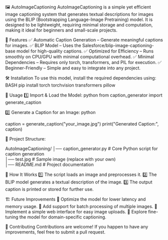 🖼️ AutoImageCaptioning
AutoImageCaptioning is a simple yet efficient image captioning system that generates textual descriptions for images using the BLIP (Bootstrapping Language-Image Pretraining) model. It is designed to be lightweight, requiring minimal storage and computation, making it ideal for beginners and small-scale projects.

🚀 Features
✅ Automatic Caption Generation – Generate meaningful captions for images.
✅ BLIP Model – Uses the Salesforce/blip-image-captioning-base model for high-quality captions.
✅ Optimized for Efficiency – Runs smoothly on CPU/GPU with minimal computational overhead.
✅ Minimal Dependencies – Requires only torch, transformers, and PIL for execution.
✅ Beginner-Friendly – Simple and easy to integrate into any project.

🛠️ Installation
To use this model, install the required dependencies using: BASH
pip install torch torchvision transformers pillow

📸 Usage
1️⃣ Import & Load the Model: python
from caption_generator import generate_caption

2️⃣ Generate a Caption for an Image: python

caption = generate_caption("your_image.jpg")
print("Generated Caption:", caption)

📂 Project Structure: 

AutoImageCaptioning/
│── caption_generator.py  # Core Python script for caption generation  
│── test.jpg              # Sample image (replace with your own)  
│── README.md             # Project documentation

🎯 How It Works
1️⃣ The script loads an image and preprocesses it.
2️⃣ The BLIP model generates a textual description of the image.
3️⃣ The output caption is printed or stored for further use.

🏗️ Future Improvements
🔹 Optimize the model for lower latency and memory usage.
🔹 Add support for batch processing of multiple images.
🔹 Implement a simple web interface for easy image uploads.
🔹 Explore fine-tuning the model for domain-specific captioning.

🤝 Contributing
Contributions are welcome! If you happen to have any improvements, feel free to submit a pull request.
